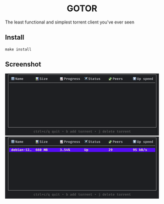 <center><h1>GOTOR</h1> </center>

The least functional and simplest torrent client you've ever seen

## Install 

```shell
make install
```

## Screenshot
<img src="./image.png">

<img src="./image2.png">
